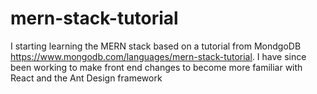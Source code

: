 # mern-stack-tutorial
 I starting learning the MERN stack based on a tutorial from MondgoDB https://www.mongodb.com/languages/mern-stack-tutorial. I have since been working to make front end changes to become more familiar with React and the Ant Design framework
